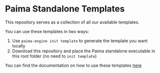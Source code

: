 # Paima Standalone Templates

This repository serves as a collection of all our available templates. 

You can use these templates in two ways:
1. Use `paima-engine init template` to generate the template you want locally
2. Download this repository and place the Paima standalone executable in this root folder (no need to `init template`)

You can find the documentation on how to use these templates [here](https://docs.paimastudios.com)
